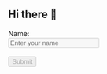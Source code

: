 ## Hi there 👋

<!--
**ParshvLimbad/ParshvLimbad** is a ✨ _special_ ✨ repository because its `README.md` (this file) appears on your GitHub profile.

Here are some ideas to get you started:

- 🔭 I’m currently working on ...
- 🌱 I’m currently learning ...
- 👯 I’m looking to collaborate on ...
- 🤔 I’m looking for help with ...
- 💬 Ask me about ...
- 📫 How to reach me: ...
- 😄 Pronouns: ...
- ⚡ Fun fact: ...
-->
<form>
  <label for="name">Name:</label><br>
  <input type="text" id="name" name="name" placeholder="Enter your name" disabled><br><br>
  <input type="submit" value="Submit" disabled>
</form>
